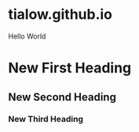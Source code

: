 # tialow.github.io
Hello World

# New First Heading 

## New Second Heading

### New Third Heading 
